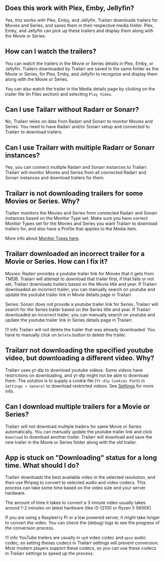 ## Does this work with Plex, Emby, Jellyfin?
Yes, this works with Plex, Emby, and Jellyfin. Trailarr downloads trailers for Movies and Series, and saves them in their respective media folder. Plex, Emby, and Jellyfin can pick up these trailers and display them along with the Movie or Series.


## How can I watch the trailers?
You can watch the trailers in the Movie or Series details in Plex, Emby, or Jellyfin. Trailers downloaded by Trailarr are saved in the same folder as the Movie or Series, for Plex, Emby, and Jellyfin to recognize and display them along with the Movie or Series.

You can also watch the trailer in the Media details page by clicking on the trailer file (in Files section) and selecting `Play Video`.


## Can I use Tailarr without Radarr or Sonarr?
No, Trailarr relies on data from Radarr and Sonarr to monitor Movies and Series. You need to have Radarr and/or Sonarr setup and connected to Trailarr to download trailers.


## Can I use Trailarr with multiple Radarr or Sonarr instances?
Yes, you can connect multiple Radarr and Sonarr instances to Trailarr. Trailarr will monitor Movies and Series from all connected Radarr and Sonarr instances and download trailers for them.


## Trailarr is not downloading trailers for some Movies or Series. Why?
Trailarr monitors the Movies and Series from connected Radarr and Sonarr instances based on the Monitor Type set. Make sure you have correct Monitor Types set for the Movies and Series you want Trailarr to download trailers for, and also have a Profile that applies to the Media item.

More info about [Monitor Types here](../user-guide/settings/connections/index.md#monitor-types).


## Trailarr downloaded an incorrect trailer for a Movie or Series. How can I fix it?
Movies: Radarr provides a youtube trailer link for Movies that it gets from TMDB. Trailarr will attempt to download that trailer first, if that fails or not set, Trailarr downloads trailers based on the Movie title and year. If Trailarr downloaded an incorrect trailer, you can manually search on youtube and update the youtube trailer link in Movie details page in Trailarr.

Series: Sonarr does not provide a youtube trailer link for Series. Trailarr will search for the Series trailer based on the Series title and year. If Trailarr downloaded an incorrect trailer, you can manually search on youtube and update the youtube trailer link in Series details page in Trailarr.


!!! info
    Trailarr will not delete the trailer that was already downloaded. You have to manually click on `Delete` button to delete the trailer.

## Trailarr not downloading the specified youtube video, but downloading a different video. Why?
Trailarr uses yt-dlp to download youtube videos. Some videos have restrictions on downloading, and yt-dlp might not be able to download them. The solution is to supply a cookie file (`Yt-dlp Cookies Path`) in `Settings > General` to download restricted videos. See [Settings](../user-guide/settings/general-settings/index.md#yt-dlp-cookies-path) for more info.


## Can I download multiple trailers for a Movie or Series?
Trailarr will not download multiple trailers for same Movie or Series automatically. You can manually update the youtube trailer link and click `Download` to download another trailer. Trailarr will download and save the new trailer in the Movie or Series folder along with the old trailer.

## App is stuck on "Downloading" status for a long time. What should I do?
Trailarr downloads the best available video in the selected resolution, and then use ffmpeg to convert to selected audio and video codecs. This process can take some time based on the video size and your server hardware. 

The amount of time it takes to convert a 3 minute video usually takes around 1-2 minutes on latest hardware (like i3-12100 or Ryzen 5 5600X). 

If you are using a Raspberry Pi or a low powered server, it might take longer to convert the video. You can check the (debug) logs to see the progress of the conversion process.

!!! info
    YouTube trailers are usually in `vp9` video codec and `opus` audio codec, so setting theses codecs in Trailarr settings will prevent conversion. Most modern players support these codecs, so you can use these codecs in Trailarr settings to speed up the process.